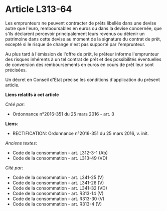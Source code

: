 # Article L313-64

Les emprunteurs ne peuvent contracter de prêts libellés dans une devise autre que l'euro, remboursables en euros ou dans la
devise concernée, que s'ils déclarent percevoir principalement leurs revenus ou détenir un patrimoine dans cette devise au
moment de la signature du contrat de prêt, excepté si le risque de change n'est pas supporté par l'emprunteur. 

Au plus tard à l'émission de l'offre de prêt, le prêteur informe l'emprunteur des risques inhérents à un tel contrat de prêt
et des possibilités éventuelles de conversion des remboursements en euros en cours de prêt leur sont précisées. 

Un décret en Conseil d'Etat précise les conditions d'application du présent article.

**Liens relatifs à cet article**

_Créé par_:

  - Ordonnance n°2016-351 du 25 mars 2016 - art. 3

**Liens**:

  - RECTIFICATION: Ordonnance n°2016-351 du 25 mars 2016, v. init.

_Anciens textes_:

  - Code de la consommation - art. L312-3-1 (Ab)
  - Code de la consommation - art. L313-49 (VD)

_Cité par_:

  - Code de la consommation - art. L341-25 (V)
  - Code de la consommation - art. L341-26 (V)
  - Code de la consommation - art. L341-32 (VD)
  - Code de la consommation - art. R313-14 (V)
  - Code de la consommation - art. R313-30 (V)
  - Code de la consommation - art. R313-4 (V)

